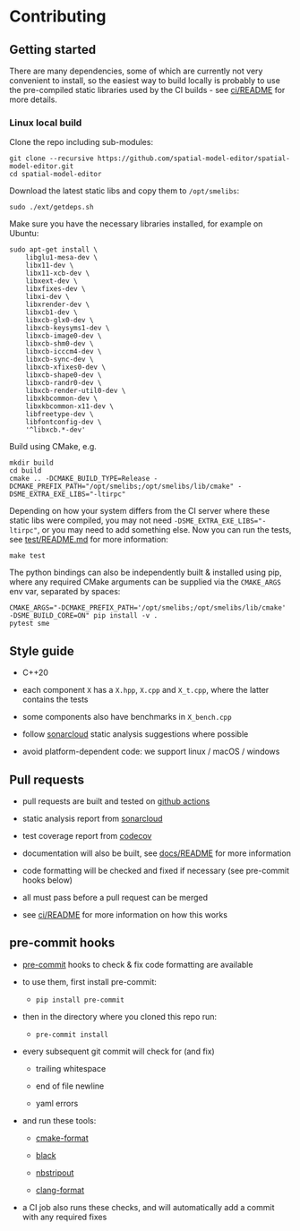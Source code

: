 # Contributing

## Getting started

There are many dependencies, some of which are currently not
very convenient to install, so the easiest way to build locally
is probably to use the pre-compiled static libraries used by
the CI builds - see [ci/README](../ci/README.md) for more details.

### Linux local build

Clone the repo including sub-modules:

```
git clone --recursive https://github.com/spatial-model-editor/spatial-model-editor.git
cd spatial-model-editor
```

Download the latest static libs and copy them to `/opt/smelibs`:

```
sudo ./ext/getdeps.sh
```

Make sure you have the necessary libraries installed, for example on Ubuntu:

```
sudo apt-get install \
    libglu1-mesa-dev \
    libx11-dev \
    libx11-xcb-dev \
    libxext-dev \
    libxfixes-dev \
    libxi-dev \
    libxrender-dev \
    libxcb1-dev \
    libxcb-glx0-dev \
    libxcb-keysyms1-dev \
    libxcb-image0-dev \
    libxcb-shm0-dev \
    libxcb-icccm4-dev \
    libxcb-sync-dev \
    libxcb-xfixes0-dev \
    libxcb-shape0-dev \
    libxcb-randr0-dev \
    libxcb-render-util0-dev \
    libxkbcommon-dev \
    libxkbcommon-x11-dev \
    libfreetype-dev \
    libfontconfig-dev \
    '^libxcb.*-dev'
```

Build using CMake, e.g.

```
mkdir build
cd build
cmake .. -DCMAKE_BUILD_TYPE=Release -DCMAKE_PREFIX_PATH="/opt/smelibs;/opt/smelibs/lib/cmake" -DSME_EXTRA_EXE_LIBS="-ltirpc"
```
Depending on how your system differs from the CI server where these static libs were compiled, you may not need `-DSME_EXTRA_EXE_LIBS="-ltirpc"`, or you may need to add something else.
Now you can run the tests, see [test/README.md](https://github.com/spatial-model-editor/spatial-model-editor/blob/main/test/README.md) for more information:

```
make test
```

The python bindings can also be independently built & installed using pip, where any required CMake arguments can be supplied
via the `CMAKE_ARGS` env var, separated by spaces:

```
CMAKE_ARGS="-DCMAKE_PREFIX_PATH='/opt/smelibs;/opt/smelibs/lib/cmake' -DSME_BUILD_CORE=ON" pip install -v .
pytest sme
```

## Style guide

- C++20

- each component `X` has a `X.hpp`, `X.cpp` and `X_t.cpp`, where the latter contains the tests

- some components also have benchmarks in `X_bench.cpp`

- follow [sonarcloud](https://sonarcloud.io/dashboard?id=spatial-model-editor_spatial-model-editor) static analysis suggestions where possible

- avoid platform-dependent code: we support linux / macOS / windows

## Pull requests

- pull requests are built and tested on [github actions](https://github.com/spatial-model-editor/spatial-model-editor/actions)

- static analysis report from [sonarcloud](https://sonarcloud.io/dashboard?id=spatial-model-editor_spatial-model-editor)

- test coverage report from [codecov](https://codecov.io/gh/spatial-model-editor/spatial-model-editor)

- documentation will also be built, see [docs/README](../docs/README.md) for more information

- code formatting will be checked and fixed if necessary (see pre-commit hooks below)

- all must pass before a pull request can be merged

- see [ci/README](../ci/README.md) for more information on how this works

## pre-commit hooks

- [pre-commit](https://pre-commit.com/) hooks to check & fix code formatting are available

- to use them, first install pre-commit:

  - `pip install pre-commit`

- then in the directory where you cloned this repo run:

  - `pre-commit install`

- every subsequent git commit will check for (and fix)

  - trailing whitespace

  - end of file newline

  - yaml errors

- and run these tools:

  - [cmake-format](https://cmake-format.readthedocs.io/)

  - [black](https://black.readthedocs.io/)

  - [nbstripout](https://pypi.org/project/nbstripout/)

  - [clang-format](https://clang.llvm.org/docs/ClangFormat.html)

- a CI job also runs these checks, and will automatically add a commit with any required fixes
